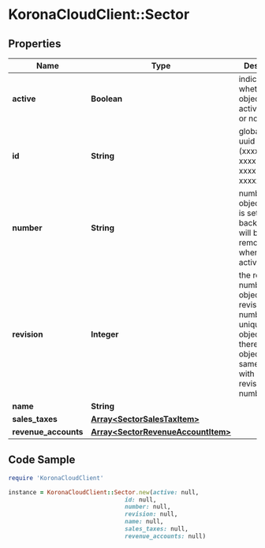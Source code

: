 # KoronaCloudClient::Sector

## Properties

Name | Type | Description | Notes
------------ | ------------- | ------------- | -------------
**active** | **Boolean** | indicates whether the object is active for use or not | [optional] [readonly] 
**id** | **String** | global object uuid (xxxxxxxx-xxxx-xxxx-xxxx-xxxxxxxxxxxx) | [optional] 
**number** | **String** | number of the object, like it is set in backoffice; will be removed when active&#x3D;false | [optional] 
**revision** | **Integer** | the revision number of the object. revision numbers are unique per object-type. there is is no object of the same type with identical revision numbers. | [optional] [readonly] 
**name** | **String** |  | [optional] 
**sales_taxes** | [**Array&lt;SectorSalesTaxItem&gt;**](SectorSalesTaxItem.md) |  | [optional] 
**revenue_accounts** | [**Array&lt;SectorRevenueAccountItem&gt;**](SectorRevenueAccountItem.md) |  | [optional] 

## Code Sample

```ruby
require 'KoronaCloudClient'

instance = KoronaCloudClient::Sector.new(active: null,
                                 id: null,
                                 number: null,
                                 revision: null,
                                 name: null,
                                 sales_taxes: null,
                                 revenue_accounts: null)
```


